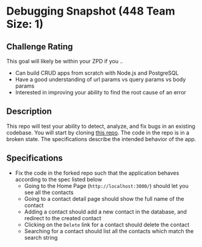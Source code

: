 # Debugging Snapshot (448 Team Size: 1)

## Challenge Rating

This goal will likely be within your ZPD if you ..

- Can build CRUD apps from scratch with Node.js and PostgreSQL
- Have a good understanding of url params vs query params vs body params
- Interested in improving your ability to find the root cause of an error

## Description

This repo will test your ability to detect, analyze, and fix bugs in an existing codebase. You will start by cloning [this repo](https://github.com/GuildCrafts/debugging-snapshot). The code in the repo is in a broken state. The specifications describe the intended behavior of the app.


## Specifications

- Fix the code in the forked repo such that the application behaves according to the spec listed below
  - Going to the Home Page (`http://localhost:3000/`) should let you see  all the contacts
  - Going to a contact detail page should show the full name of the contact
  - Adding a contact should add a new contact in the database, and redirect to the created contact
  - Clicking on the `Delete` link for a contact should delete the contact
  - Searching for a contact should list all the contacts which match the search string
